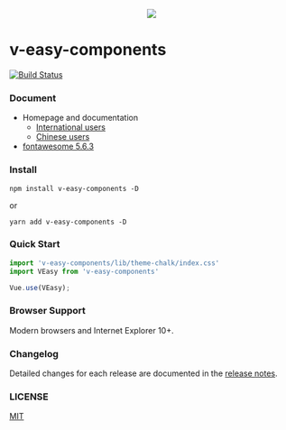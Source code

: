 <p align="center">
  <img src="https://linkorg.club/logo.png">
</p>

# v-easy-components

[![Build Status](https://travis-ci.com/Linkontoask/v-easy-components.svg?token=DxCbMdsVpziN8id5YUJs&branch=master)](https://travis-ci.com/Linkontoask/v-easy-components)
<a href="https://github.com/Linkontoask/v-easy"><img src="https://img.shields.io/badge/dev-v0.7.0-blue.svg" alt=""></a>
<a href="https://github.com/Linkontoask/v-easy"><img src="https://img.shields.io/badge/size-151kb-green.svg" alt=""></a>
<a href="https://github.com/Linkontoask/v-easy"><img src="https://img.shields.io/badge/vue-2.x-orange.svg" alt=""></a>
<a href="https://github.com/Linkontoask/v-easy"><img src="https://img.shields.io/badge/license-MIT-red.svg" alt=""></a>

### Document

+ Homepage and documentation
  + [International users](https://linkorg.club)
  + [Chinese users](https://linkorg.club/zh/)
+ [fontawesome 5.6.3](https://fontawesome.com/start)

### Install
```
npm install v-easy-components -D
```
or
```
yarn add v-easy-components -D
```

### Quick Start
``` javascript
import 'v-easy-components/lib/theme-chalk/index.css'
import VEasy from 'v-easy-components'

Vue.use(VEasy);
```

### Browser Support

Modern browsers and Internet Explorer 10+.

### Changelog

Detailed changes for each release are documented in the [release notes](./ChangeLog.md).

### LICENSE

[MIT](./src/LICENSE)
